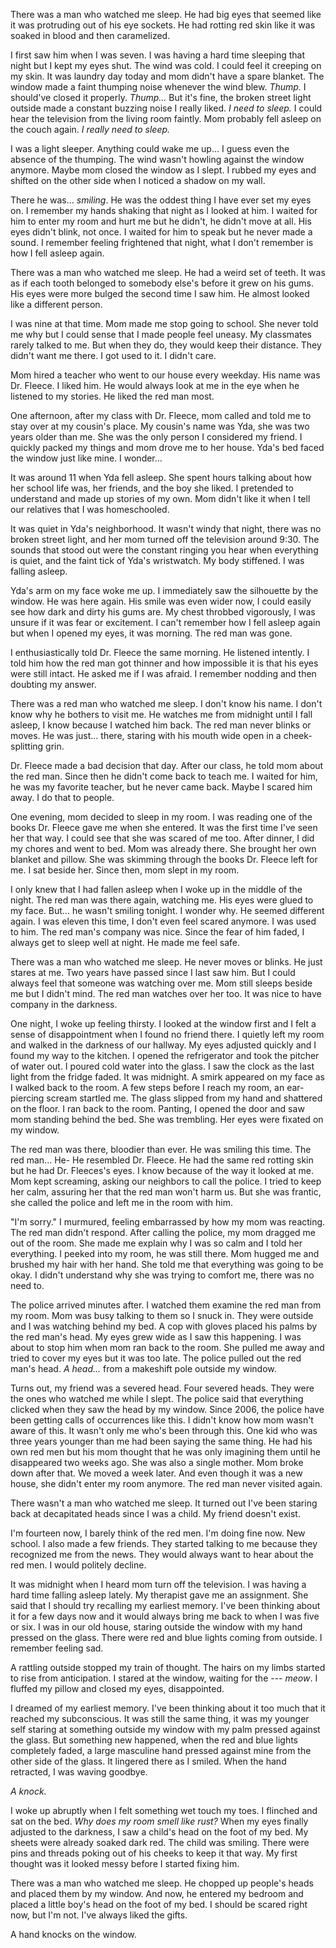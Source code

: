 There was a man who watched me sleep. He had big eyes that seemed like it was protruding out of his eye sockets. He had rotting red skin like it was soaked in blood and then caramelized.

I first saw him when I was seven. I was having a hard time sleeping that night but I kept my eyes shut. The wind was cold. I could feel it creeping on my skin. It was laundry day today and mom didn't have a spare blanket. The window made a faint thumping noise whenever the wind blew. *Thump.* I should've closed it properly. *Thump...* But it's fine, the broken street light outside made a constant buzzing noise I really liked. *I need to sleep.* I could hear the television from the living room faintly. Mom probably fell asleep on the couch again. *I really need to sleep.*

I was a light sleeper. Anything could wake me up... I guess even the absence of the thumping. The wind wasn't howling against the window anymore. Maybe mom closed the window as I slept. I rubbed my eyes and shifted on the other side when I noticed a shadow on my wall.

There he was... *smiling*. He was the oddest thing I have ever set my eyes on. I remember my hands shaking that night as I looked at him. I waited for him to enter my room and hurt me but he didn't, he didn't move at all. His eyes didn't blink, not once. I waited for him to speak but he never made a sound. I remember feeling frightened that night, what I don't remember is how I fell asleep again.

There was a man who watched me sleep. He had a weird set of teeth. It was as if each tooth belonged to somebody else's before it grew on his gums. His eyes were more bulged the second time I saw him. He almost looked like a different person.

I was nine at that time. Mom made me stop going to school. She never told me why but I could sense that I made people feel uneasy. My classmates rarely talked to me. But when they do, they would keep their distance. They didn't want me there. I got used to it. I didn't care.

Mom hired a teacher who went to our house every weekday. His name was Dr. Fleece. I liked him. He would always look at me in the eye when he listened to my stories. He liked the red man most.

One afternoon, after my class with Dr. Fleece, mom called and told me to stay over at my cousin's place. My cousin's name was Yda, she was two years older than me. She was the only person I considered my friend. I quickly packed my things and mom drove me to her house. Yda's bed faced the window just like mine. I wonder...

It was around 11 when Yda fell asleep. She spent hours talking about how her school life was, her friends, and the boy she liked. I pretended to understand and made up stories of my own. Mom didn't like it when I tell our relatives that I was homeschooled.

It was quiet in Yda's neighborhood. It wasn't windy that night, there was no broken street light, and her mom turned off the television around 9:30. The sounds that stood out were the constant ringing you hear when everything is quiet, and the faint tick of Yda's wristwatch. My body stiffened. I was falling asleep.

Yda's arm on my face woke me up. I immediately saw the silhouette by the window. He was here again. His smile was even wider now, I could easily see how dark and dirty his gums are. My chest throbbed vigorously, I was unsure if it was fear or excitement. I can't remember how I fell asleep again but when I opened my eyes, it was morning. The red man was gone.

I enthusiastically told Dr. Fleece the same morning. He listened intently. I told him how the red man got thinner and how impossible it is that his eyes were still intact. He asked me if I was afraid. I remember nodding and then doubting my answer.

There was a red man who watched me sleep. I don't know his name. I don't know why he bothers to visit me. He watches me from midnight until I fall asleep, I know because I watched him back. The red man never blinks or moves. He was just... there, staring with his mouth wide open in a cheek-splitting grin.

Dr. Fleece made a bad decision that day. After our class, he told mom about the red man. Since then he didn't come back to teach me. I waited for him, he was my favorite teacher, but he never came back. Maybe I scared him away. I do that to people.

One evening, mom decided to sleep in my room. I was reading one of the books Dr. Fleece gave me when she entered. It was the first time I've seen her that way. I could see that she was scared of me too. After dinner, I did my chores and went to bed. Mom was already there. She brought her own blanket and pillow. She was skimming through the books Dr. Fleece left for me. I sat beside her. Since then, mom slept in my room.

I only knew that I had fallen asleep when I woke up in the middle of the night. The red man was there again, watching me. His eyes were glued to my face. But... he wasn't smiling tonight. I wonder why. He seemed different again. I was eleven this time, I don't even feel scared anymore. I was used to him. The red man's company was nice. Since the fear of him faded, I always get to sleep well at night. He made me feel safe.

There was a man who watched me sleep. He never moves or blinks. He just stares at me. Two years have passed since I last saw him. But I could always feel that someone was watching over me. Mom still sleeps beside me but I didn't mind. The red man watches over her too. It was nice to have company in the darkness.

One night, I woke up feeling thirsty. I looked at the window first and I felt a sense of disappointment when I found no friend there. I quietly left my room and walked in the darkness of our hallway. My eyes adjusted quickly and I found my way to the kitchen. I opened the refrigerator and took the pitcher of water out. I poured cold water into the glass. I saw the clock as the last light from the fridge faded. It was midnight. A smirk appeared on my face as I walked back to the room. A few steps before I reach my room, an ear-piercing scream startled me. The glass slipped from my hand and shattered on the floor. I ran back to the room. Panting, I opened the door and saw mom standing behind the bed. She was trembling. Her eyes were fixated on my window.

The red man was there, bloodier than ever. He was smiling this time. The red man... He- He resembled Dr. Fleece. He had the same red rotting skin but he had Dr. Fleeces's eyes. I know because of the way it looked at me. Mom kept screaming, asking our neighbors to call the police. I tried to keep her calm, assuring her that the red man won't harm us. But she was frantic, she called the police and left me in the room with him.

"I'm sorry." I murmured, feeling embarrassed by how my mom was reacting. The red man didn't respond. After calling the police, my mom dragged me out of the room. She made me explain why I was so calm and I told her everything. I peeked into my room, he was still there. Mom hugged me and brushed my hair with her hand. She told me that everything was going to be okay. I didn't understand why she was trying to comfort me, there was no need to.

The police arrived minutes after. I watched them examine the red man from my room. Mom was busy talking to them so I snuck in. They were outside and I was watching behind my bed. A cop with gloves placed his palms by the red man's head. My eyes grew wide as I saw this happening. I was about to stop him when mom ran back to the room. She pulled me away and tried to cover my eyes but it was too late. The police pulled out the red man's head. *A head...* from a makeshift pole outside my window.

Turns out, my friend was a severed head. Four severed heads. They were the ones who watched me while I slept. The police said that everything clicked when they saw the head by my window. Since 2006, the police have been getting calls of occurrences like this. I didn't know how mom wasn't aware of this. It wasn't only me who's been through this. One kid who was three years younger than me had been saying the same thing. He had his own red men but his mom thought that he was only imagining them until he disappeared two weeks ago. She was also a single mother. Mom broke down after that. We moved a week later. And even though it was a new house, she didn't enter my room anymore. The red man never visited again.

There wasn't a man who watched me sleep. It turned out I've been staring back at decapitated heads since I was a child. My friend doesn't exist.

I'm fourteen now, I barely think of the red men. I'm doing fine now. New school. I also made a few friends. They started talking to me because they recognized me from the news. They would always want to hear about the red men. I would politely decline.

It was midnight when I heard mom turn off the television. I was having a hard time falling asleep lately. My therapist gave me an assignment. She said that I should try recalling my earliest memory. I've been thinking about it for a few days now and it would always bring me back to when I was five or six. I was in our old house, staring outside the window with my hand pressed on the glass. There were red and blue lights coming from outside. I remember feeling sad.

A rattling outside stopped my train of thought. The hairs on my limbs started to rise from anticipation. I stared at the window, waiting for the --- *meow*. I fluffed my pillow and closed my eyes, disappointed.

I dreamed of my earliest memory. I've been thinking about it too much that it reached my subconscious. It was still the same thing, it was my younger self staring at something outside my window with my palm pressed against the glass. But something new happened, when the red and blue lights completely faded, a large masculine hand pressed against mine from the other side of the glass. It lingered there as I smiled. When the hand retracted, I was waving goodbye.

*A knock.*

I woke up abruptly when I felt something wet touch my toes. I flinched and sat on the bed. *Why does my room smell like rust?* When my eyes finally adjusted to the darkness, I saw a child's head on the foot of my bed. My sheets were already soaked dark red. The child was smiling. There were pins and threads poking out of his cheeks to keep it that way. My first thought was it looked messy before I started fixing him.

There was a man who watched me sleep. He chopped up people's heads and placed them by my window. And now, he entered my bedroom and placed a little boy's head on the foot of my bed. I should be scared right now, but I'm not. I've always liked the gifts.

A hand knocks on the window.